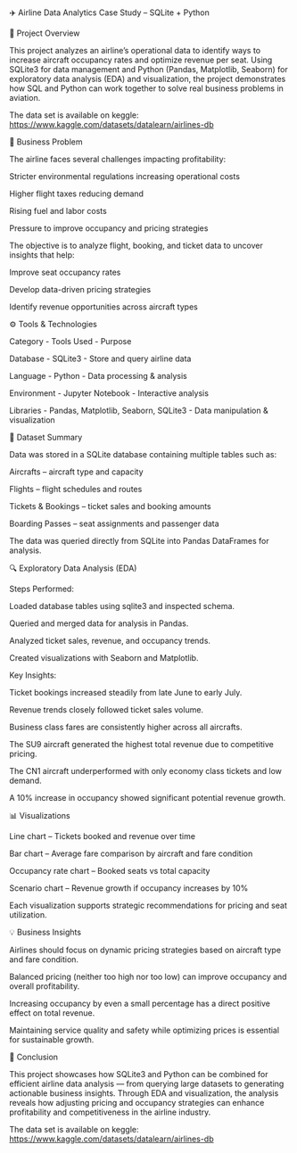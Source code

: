 ✈️ Airline Data Analytics Case Study – SQLite + Python


📘 Project Overview

This project analyzes an airline’s operational data to identify ways to increase aircraft occupancy rates and optimize revenue per seat.
Using SQLite3 for data management and Python (Pandas, Matplotlib, Seaborn) for exploratory data analysis (EDA) and visualization, the project demonstrates how SQL and Python can work together to solve real business problems in aviation.

The data set is available on keggle: https://www.kaggle.com/datasets/datalearn/airlines-db

🧩 Business Problem

The airline faces several challenges impacting profitability:

Stricter environmental regulations increasing operational costs

Higher flight taxes reducing demand

Rising fuel and labor costs

Pressure to improve occupancy and pricing strategies

The objective is to analyze flight, booking, and ticket data to uncover insights that help:

Improve seat occupancy rates

Develop data-driven pricing strategies

Identify revenue opportunities across aircraft types


⚙️ Tools & Technologies

Category  -	 Tools Used  -  Purpose

Database  -	 SQLite3  -	 Store and query airline data

Language  -	 Python  -	 Data processing & analysis

Environment  -	 Jupyter Notebook  -	 Interactive analysis

Libraries  -	 Pandas, Matplotlib, Seaborn, SQLite3  -	 Data manipulation & visualization


📂 Dataset Summary

Data was stored in a SQLite database containing multiple tables such as:

Aircrafts – aircraft type and capacity

Flights – flight schedules and routes

Tickets & Bookings – ticket sales and booking amounts

Boarding Passes – seat assignments and passenger data

The data was queried directly from SQLite into Pandas DataFrames for analysis.


🔍 Exploratory Data Analysis (EDA)

Steps Performed:

Loaded database tables using sqlite3 and inspected schema.

Queried and merged data for analysis in Pandas.

Analyzed ticket sales, revenue, and occupancy trends.

Created visualizations with Seaborn and Matplotlib.

Key Insights:

Ticket bookings increased steadily from late June to early July.

Revenue trends closely followed ticket sales volume.

Business class fares are consistently higher across all aircrafts.

The SU9 aircraft generated the highest total revenue due to competitive pricing.

The CN1 aircraft underperformed with only economy class tickets and low demand.

A 10% increase in occupancy showed significant potential revenue growth.


📊 Visualizations

Line chart – Tickets booked and revenue over time

Bar chart – Average fare comparison by aircraft and fare condition

Occupancy rate chart – Booked seats vs total capacity

Scenario chart – Revenue growth if occupancy increases by 10%

Each visualization supports strategic recommendations for pricing and seat utilization.


💡 Business Insights

Airlines should focus on dynamic pricing strategies based on aircraft type and fare condition.

Balanced pricing (neither too high nor too low) can improve occupancy and overall profitability.

Increasing occupancy by even a small percentage has a direct positive effect on total revenue.

Maintaining service quality and safety while optimizing prices is essential for sustainable growth.

🧠 Conclusion

This project showcases how SQLite3 and Python can be combined for efficient airline data analysis — from querying large datasets to generating actionable business insights.
Through EDA and visualization, the analysis reveals how adjusting pricing and occupancy strategies can enhance profitability and competitiveness in the airline industry.

The data set is available on keggle: https://www.kaggle.com/datasets/datalearn/airlines-db
